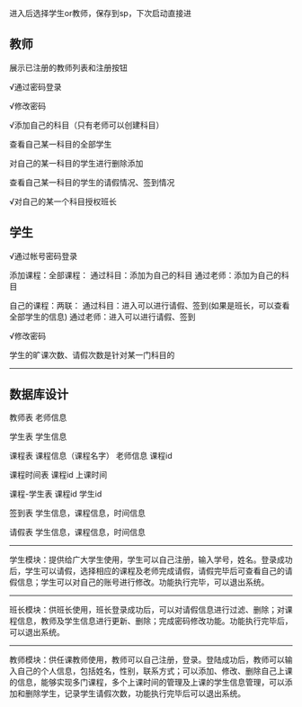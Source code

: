进入后选择学生or教师，保存到sp，下次启动直接进

## 教师
展示已注册的教师列表和注册按钮

√通过密码登录

√修改密码

√添加自己的科目（只有老师可以创建科目）

查看自己某一科目的全部学生

对自己的某一科目的学生进行删除添加

查看自己某一科目的学生的请假情况、签到情况

√对自己的某一个科目授权班长


## 学生
√通过帐号密码登录

添加课程：全部课程：
    通过科目：添加为自己的科目
    通过老师：添加为自己的科目

自己的课程：两联：
    通过科目：进入可以进行请假、签到(如果是班长，可以查看全部学生的信息)
    通过老师：进入可以进行请假、签到

√修改密码

学生的旷课次数、请假次数是针对某一门科目的


---
## 数据库设计

教师表
老师信息

学生表
学生信息

课程表
课程信息（课程名字） 老师信息 课程id

课程时间表
课程id 上课时间


课程-学生表
课程id 学生id


签到表
学生信息，课程信息，时间信息

请假表
学生信息，课程信息，时间信息


---

学生模块：提供给广大学生使用，学生可以自己注册，输入学号，姓名。登录成功后，学生可以请假，选择相应的课程及老师完成请假，请假完毕后可查看自己的请假信息；学生可以对自己的账号进行修改。功能执行完毕，可以退出系统。

---------------------------------------------------------------------------------------------------------

班长模块：供班长使用，班长登录成功后，可以对请假信息进行过滤、删除；对课程信息，教师及学生信息进行更新、删除；完成密码修改功能。功能执行完毕后，可以退出系统。

-------------------------------------------------------------------------------
教师模块：供任课教师使用，教师可以自己注册，登录。登陆成功后，教师可以输入自己的个人信息，包括姓名，性别，联系方式；可以添加、修改、删除自己上课的信息，能够实现多门课程，多个上课时间的管理及上课的学生信息管理，可以添加和删除学生，记录学生请假次数，功能执行完毕后可以退出系统。
